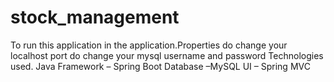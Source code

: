 # stock_management
To run this application 
in the application.Properties 
do change your localhost port
do change your mysql username and password
Technologies used.
Java Framework – Spring Boot
Database –MySQL
UI – Spring MVC
